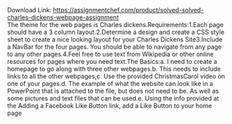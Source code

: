 Download Link: https://assignmentchef.com/product/solved-solved-charles-dickens-webpage-assignment
<br>
The theme for the web pages is Charles dickens.Requirements:1.Each page should have a 3 column layout.2.Determine a design and create a CSS style sheet to create a nice looking layout for your Charles Dickens Site3.Include a NavBar for the four pages. You should be able to navigate from any page to any other pages.4.Feel free to use text from Wikipedia or other online resources for pages where you need text.The Basics:a. I need to create a homepage to go along with three other webpages.b. This needs to include links to all the other webpages,c. Use the provided ChristmasCarol video on one of your pages.d. The example of what the website can look like in a PowerPoint that is attached to the file, but does not need to be. As well as some pictures and text files that can be used.e. Using the info provided at the Adding a Facebook Like Button link, add a Like Button to your home page